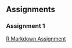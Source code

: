 ## Assignments

### Assignment 1

[R Markdown Assignment](https://github.com/pjournal/mef04-cnrucr/blob/gh-pages/Assignment1.html)


